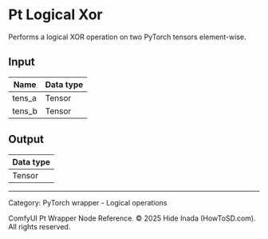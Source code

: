 # Pt Logical Xor
Performs a logical XOR operation on two PyTorch tensors element-wise.

## Input
| Name | Data type |
|---|---|
| tens_a | Tensor |
| tens_b | Tensor |

## Output
| Data type |
|---|
| Tensor |

<HR>
Category: PyTorch wrapper - Logical operations

ComfyUI Pt Wrapper Node Reference. © 2025 Hide Inada (HowToSD.com). All rights reserved.
